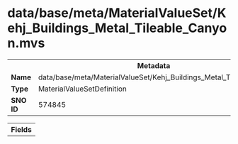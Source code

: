 <h1>data/base/meta/MaterialValueSet/Kehj_Buildings_Metal_Tileable_Canyon.mvs</h1><table><tr><th colspan="100%">Metadata</th></tr><tr><td><b>Name</b></td><td>data/base/meta/MaterialValueSet/Kehj_Buildings_Metal_Tileable_Canyon.mvs</td></tr><tr><td><b>Type</b></td><td>MaterialValueSetDefinition</td></tr><tr><td><b>SNO ID</b></td><td>574845</td></tr></table>

<table><tr><th colspan="100%">Fields</th></tr></table>

